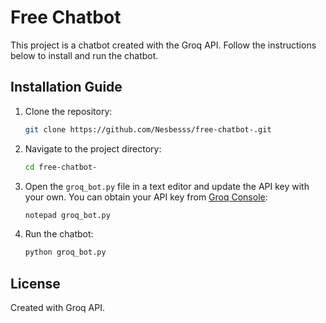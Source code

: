 # Free Chatbot

This project is a chatbot created with the Groq API. Follow the instructions below to install and run the chatbot.

## Installation Guide

1. Clone the repository:
    ```sh
    git clone https://github.com/Nesbesss/free-chatbot-.git
    ```

2. Navigate to the project directory:
    ```sh
    cd free-chatbot-
    ```

3. Open the `groq_bot.py` file in a text editor and update the API key with your own. You can obtain your API key from [Groq Console](https://console.groq.com/keys):
    ```sh
    notepad groq_bot.py
    ```

4. Run the chatbot:
    ```sh
    python groq_bot.py
    ```

## License

Created with Groq API.
